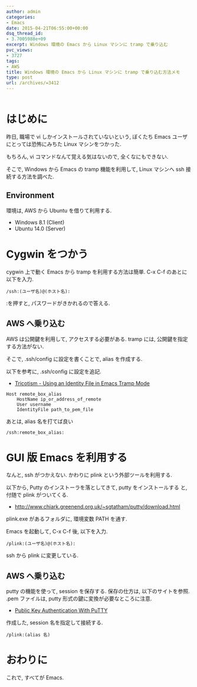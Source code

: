 ```yaml
---
author: admin
categories:
- Emacs
date: 2015-04-21T06:55:00+00:00
dsq_thread_id:
- 3.7005988e+09
excerpt: Windows 環境の Emacs から Linux マシンに tramp で乗り込む
pvc_views:
- 3727
tags:
- AWS
title: Windows 環境の Emacs から Linux マシンに tramp で乗り込む方法メモ
type: post
url: /archives/=3412
---
```


<img alt="" src="https://futurismo.biz/wp-content/uploads/emacs_logo.jpg"/>

はじめに
========

昨日, 職場で vi しかインストールされていないという, ぼくたち Emacs
ユーザにとっては恐怖にみちた Linux マシンをつかった.

もちろん, vi コマンドなんて覚える気はないので, 全くなにもできない.

そこで, Windows から Emacs の tramp 機能を利用して, Linux マシンへ ssh
接続する方法を調べた.

Environment
-----------

環境は, AWS から Ubuntu を借りて利用する.

-   Windows 8.1 (Client)
-   Ubuntu 14.0 (Server)

Cygwin をつかう
===============

cygwin 上で動く Emacs から tramp を利用する方法は簡単. C-x C-f
のあとに以下を入力.

``` {.bash}
/ssh:(ユーザ名)@(ホスト名):
```

:を押すと, パスワードがきかれるので答える.

AWS へ乗り込む
--------------

AWS は公開鍵を利用して, アクセスする必要がある. tramp には,
公開鍵を指定する方法がない.

そこで, .ssh/config に設定を書くことで, alias を作成する.

以下を参考に, .ssh/config に設定を追記.

-   [Tricotism - Using an Identity File in Emacs Tramp
    Mode](http://danzorx.tumblr.com/post/11396993061/using-an-identity-file-in-emacs-tramp-mode)

``` {.bash}
Host remote_box_alias
    HostName ip_or_address_of_remote
    User username
    IdentityFile path_to_pem_file
```

あとは, alias 名を打てば良い

``` {.bash}
/ssh:remote_box_alias:
```

GUI 版 Emacs を利用する
=======================

なんと, ssh がつかえない. かわりに plink という外部ツールを利用する.

以下から, Putty のインストーラを落としてきて, putty をインストールする
と, 付随で plink がついてくる.

-   <http://www.chiark.greenend.org.uk/~sgtatham/putty/download.html>

plink.exe があるフォルダに, 環境変数 PATH を通す.

Emacs を起動して, C-x C-f 後, 以下を入力.

``` {.bash}
/plink:(ユーザ名)@(ホスト名):
```

ssh から plink に変更している.

AWS へ乗り込む
--------------

putty の機能を使って, session を保存する. 保存の仕方は,
以下のサイトを参照. .pem ファイルは, putty
形式の鍵に変換が必要なところに注意.

-   [Public Key Authentication With
    PuTTY](http://www.ualberta.ca/CNS/RESEARCH/LinuxClusters/pka-putty.html)

作成した, session 名を指定して接続する.

``` {.bash}
/plink:(alias 名)
```

おわりに
========

これで, すべてが Emacs.
